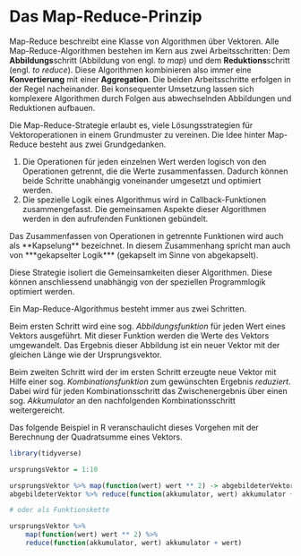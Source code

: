 # Das Map-Reduce-Prinzip

Map-Reduce beschreibt eine Klasse von Algorithmen über Vektoren. Alle Map-Reduce-Algorithmen bestehen im Kern aus zwei Arbeitsschritten: Dem **Abbildungs**schritt (Abbildung von engl. *to map*) und dem **Reduktions**schritt (engl. *to reduce*). Diese Algorithmen kombinieren also immer eine **Konvertierung** mit einer **Aggregation**. Die beiden Arbeitsschritte erfolgen in der Regel nacheinander. Bei konsequenter Umsetzung lassen sich komplexere Algorithmen durch Folgen aus abwechselnden Abbildungen und Reduktionen aufbauen.

Die Map-Reduce-Strategie erlaubt es, viele Lösungsstrategien für Vektoroperationen in einem Grundmuster zu vereinen. Die Idee hinter Map-Reduce besteht aus zwei Grundgedanken. 

1. Die Operationen für jeden einzelnen Wert werden logisch von den Operationen getrennt, die die Werte zusammenfassen. Dadurch können beide Schritte unabhängig voneinander umgesetzt und optimiert werden.
1. Die spezielle Logik eines Algorithmus wird in Callback-Funktionen zusammengefasst. Die gemeinsamen Aspekte dieser Algorithmen werden in den aufrufenden Funktionen gebündelt. 

<p class="alert alert-primary" markdown="1">
Das Zusammenfassen von Operationen in getrennte Funktionen wird auch als **Kapselung** bezeichnet. In diesem Zusammenhang spricht man auch von ***gekapselter Logik*** (gekapselt im Sinne von abgekapselt).  
</p>

Diese Strategie isoliert die Gemeinsamkeiten dieser Algorithmen. Diese können anschliessend unabhängig von der speziellen Programmlogik optimiert werden.

Ein Map-Reduce-Algorithmus besteht immer aus zwei Schritten. 

Beim ersten Schritt wird eine sog. *Abbildungsfunktion* für jeden Wert eines Vektors ausgeführt. Mit dieser Funktion werden die Werte des Vektors umgewandelt. Das Ergebnis dieser Abbildung ist ein neuer Vektor mit der gleichen Länge wie der Ursprungsvektor. 

Beim zweiten Schritt wird der im ersten Schritt erzeugte neue Vektor mit Hilfe einer sog. *Kombinationsfunktion* zum gewünschten Ergebnis *reduziert*. Dabei wird für jeden Kombinationsschritt das Zwischenergebnis über einen sog. *Akkumulator* an den nachfolgenden Kombinationsschritt weitergereicht.

Das folgende Beispiel in R veranschaulicht dieses Vorgehen mit der Berechnung der Quadratsumme eines Vektors. 

```R
library(tidyverse)

ursprungsVektor = 1:10

ursprungsVektor %>% map(function(wert) wert ** 2) -> abgebildeterVektor
abgebildeterVektor %>% reduce(function(akkumulator, wert) akkumulator + wert)

# oder als Funktionskette

ursprungsVektor %>% 
    map(function(wert) wert ** 2) %>% 
    reduce(function(akkumulator, wert) akkumulator + wert)
```
